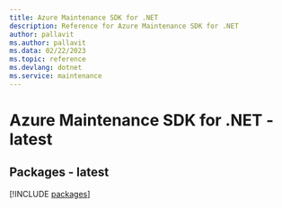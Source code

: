 ```yaml
---
title: Azure Maintenance SDK for .NET
description: Reference for Azure Maintenance SDK for .NET
author: pallavit
ms.author: pallavit
ms.data: 02/22/2023
ms.topic: reference
ms.devlang: dotnet
ms.service: maintenance
---
```

# Azure Maintenance SDK for .NET - latest
## Packages - latest
[!INCLUDE [packages](maintenance-index.md)]